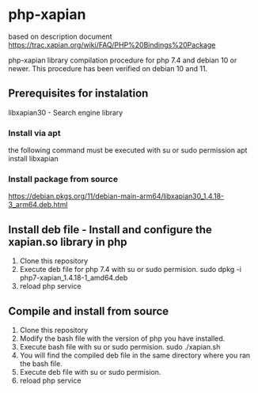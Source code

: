 # php-xapian
based on description document https://trac.xapian.org/wiki/FAQ/PHP%20Bindings%20Package

php-xapian library compilation procedure for php 7.4 and debian 10 or newer. This procedure has been verified on debian 10 and 11.

## Prerequisites for instalation
libxapian30 - Search engine library

### Install via apt
the following command must be executed with su or sudo permission
apt install libxapian

### Install package from source
https://debian.pkgs.org/11/debian-main-arm64/libxapian30_1.4.18-3_arm64.deb.html

## Install deb file - Install and configure the xapian.so library in php
1. Clone this repository
2. Execute deb file for php 7.4 with su or sudo permision. sudo dpkg -i php7-xapian_1.4.18-1_amd64.deb
3. reload php service

## Compile and install from source
1. Clone this repository
2. Modify the bash file with the version of php you have installed.
3. Execute bash file with su or sudo permision. sudo ./xapian.sh
4. You will find the compiled deb file in the same directory where you ran the bash file.
5. Execute deb file with su or sudo permision.
6. reload php service
